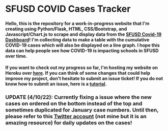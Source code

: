 # SFUSD COVID Cases Tracker
#### Hello, this is the repository for a work-in-progress website that I'm creating using Python/Flask, HTML, CSS/Bootstrap, and Javascript/Chart.js to scrape and display data from the [**SFUSD Covid-19 Dashboard**](https://www.sfusd.edu/covid-19-response-updates-and-resources/health-and-safety-guidelines/when-someone-gets-sick/covid-19-testing-dashboard)! I'm collecting data to make a table with the cumulative COVID-19 cases which will also be displayed on a line graph. I hope this data can help people see how COVID-19 is impacting schools in SFUSD over time.
#### If you want to check out my progress so far, I'm hosting my website on Heroku over [**here**](https://sfusdcovidtracker.herokuapp.com/). If you can think of some changes that could help improve my project, don't hesitate to submit an issue ticket! If you do not know how to submit an issue, here is a [**tutorial**](https://docs.github.com/en/issues/tracking-your-work-with-issues/creating-an-issue). 
### UPDATE (4/10/22): Currently fixing a issue where the new cases on ordered on the bottom instead of the top and sometimes duplicated for January case numbers. Until then, please refer to this [**Twitter account**](https://twitter.com/sfschoolmonitor?lang=en) (not mine but it is an amazing resource) for daily updates on the cases!
